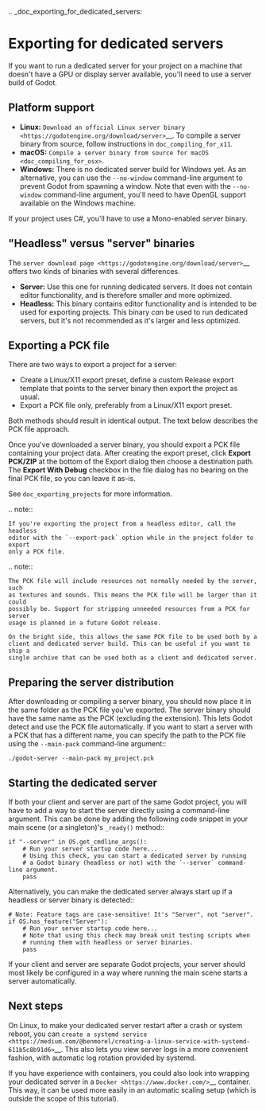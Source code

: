 .. _doc_exporting_for_dedicated_servers:

Exporting for dedicated servers
===============================

If you want to run a dedicated server for your project on a machine that doesn't
have a GPU or display server available, you'll need to use a server build of Godot.

Platform support
----------------

- **Linux:** `Download an official Linux server binary <https://godotengine.org/download/server>`__.
  To compile a server binary from source, follow instructions in
  `doc_compiling_for_x11`.
- **macOS:** `Compile a server binary from source for macOS <doc_compiling_for_osx>`.
- **Windows:** There is no dedicated server build for Windows yet. As an alternative,
  you can use the `--no-window` command-line argument to prevent Godot from
  spawning a window. Note that even with the `--no-window` command-line argument,
  you'll need to have OpenGL support available on the Windows machine.

If your project uses C#, you'll have to use a Mono-enabled server binary.

"Headless" versus "server" binaries
-----------------------------------

The `server download page <https://godotengine.org/download/server>`__
offers two kinds of binaries with several differences.

- **Server:** Use this one for running dedicated servers. It does not contain
  editor functionality, and is therefore smaller and more
  optimized.
- **Headless:** This binary contains editor functionality and is intended to be
  used for exporting projects. This binary *can* be used to run dedicated
  servers, but it's not recommended as it's larger and less optimized.

Exporting a PCK file
--------------------

There are two ways to export a project for a server:

- Create a Linux/X11 export preset, define a custom Release export template
  that points to the server binary then export the project as usual.
- Export a PCK file only, preferably from a Linux/X11 export preset.

Both methods should result in identical output. The text below describes the PCK
file approach.

Once you've downloaded a server binary, you should export a PCK file containing
your project data. After creating the export preset, click **Export PCK/ZIP** at
the bottom of the Export dialog then choose a destination path.
The **Export With Debug** checkbox in the file dialog has no bearing on the
final PCK file, so you can leave it as-is.

See `doc_exporting_projects` for more information.

.. note::

    If you're exporting the project from a headless editor, call the headless
    editor with the `--export-pack` option while in the project folder to export
    only a PCK file.

.. note::

    The PCK file will include resources not normally needed by the server, such
    as textures and sounds. This means the PCK file will be larger than it could
    possibly be. Support for stripping unneeded resources from a PCK for server
    usage is planned in a future Godot release.

    On the bright side, this allows the same PCK file to be used both by a
    client and dedicated server build. This can be useful if you want to ship a
    single archive that can be used both as a client and dedicated server.

Preparing the server distribution
---------------------------------

After downloading or compiling a server binary, you should now place it in the
same folder as the PCK file you've exported. The server binary should have the
same name as the PCK (excluding the extension). This lets Godot detect and use
the PCK file automatically. If you want to start a server with a PCK that has a
different name, you can specify the path to the PCK file using the
`--main-pack` command-line argument::

    ./godot-server --main-pack my_project.pck

Starting the dedicated server
-----------------------------

If both your client and server are part of the same Godot project, you will have
to add a way to start the server directly using a command-line argument. This
can be done by adding the following code snippet in your main scene (or a
singleton)'s `_ready()` method::

    if "--server" in OS.get_cmdline_args():
        # Run your server startup code here...
        # Using this check, you can start a dedicated server by running
        # a Godot binary (headless or not) with the `--server` command-line argument.
        pass

Alternatively, you can make the dedicated server always start up if a headless
or server binary is detected::

    # Note: Feature tags are case-sensitive! It's "Server", not "server".
    if OS.has_feature("Server"):
        # Run your server startup code here...
        # Note that using this check may break unit testing scripts when
        # running them with headless or server binaries.
        pass

If your client and server are separate Godot projects, your server should most
likely be configured in a way where running the main scene starts a server
automatically.

Next steps
----------

On Linux, to make your dedicated server restart after a crash or system reboot,
you can
`create a systemd service <https://medium.com/@benmorel/creating-a-linux-service-with-systemd-611b5c8b91d6>`__.
This also lets you view server logs in a more convenient fashion, with automatic
log rotation provided by systemd.

If you have experience with containers, you could also look into wrapping your
dedicated server in a `Docker <https://www.docker.com/>`__ container. This way,
it can be used more easily in an automatic scaling setup (which is outside the
scope of this tutorial).
